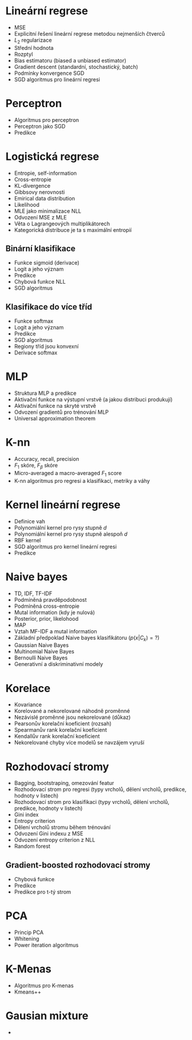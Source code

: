 # Lineární regrese

* MSE
* Explicitní řešení lineární regrese metodou nejmenších čtverců
* $L_2$ regularizace
* Střední hodnota
* Rozptyl
* Bias estimatoru (biased a unbiased estimator)
* Gradient descent (standardní, stochastický, batch)
* Podmínky konvergence SGD
* SGD algoritmus pro lineární regresi

# Perceptron

* Algoritmus pro perceptron
* Perceptron jako SGD
* Predikce

# Logistická regrese

* Entropie, self-information
* Cross-entropie
* KL-divergence
* Gibbsovy nerovnosti
* Emirical data distribution
* Likelihood
* MLE jako minimalizace NLL
* Odvození MSE z MLE
* Věta o Lagrangeových multiplikátorech
* Kategorická distribuce je ta s maximální entropií

## Binární klasifikace

* Funkce sigmoid (derivace)
* Logit a jeho význam
* Predikce
* Chybová funkce NLL
* SGD algoritmus

## Klasifikace do více tříd

* Funkce softmax
* Logit a jeho význam
* Predikce
* SGD algoritmus
* Regiony tříd jsou konvexní
* Derivace softmax

# MLP

* Struktura MLP a predikce
* Aktivační funkce na výstupní vrstvě (a jakou distribuci produkují)
* Aktivační funkce na skryté vrstvě
* Odvození gradientů pro trénování MLP
* Universal approximation theorem

# K-nn

* Accuracy, recall, precision
* $F_1$ skóre, $F_\beta$ skóre
* Micro-averaged a macro-averaged $F_1$ score
* K-nn algoritmus pro regresi a klasifikaci, metriky a váhy

# Kernel lineární regrese

* Definice vah
* Polynomiální kernel pro rysy stupně $d$
* Polynomiální kernel pro rysy stupně alespoň $d$ 
* RBF kernel
* SGD algoritmus pro kernel lineární regresi
* Predikce

# Naive bayes

* TD, IDF, TF-IDF
* Podmíněná pravděpodobnost
* Podmíněná cross-entropie
* Mutal information (kdy je nulová)
* Posterior, prior, likelohood
* MAP
* Vztah MF-IDF a mutal information
* Základní předpoklad Naive bayes klasifikátoru ($p(x|C_k)=?$)
* Gaussian Naive Bayes 
* Multinomial Naive Bayes
* Bernoulli Naive Bayes
* Generativní a diskriminativní modely

# Korelace

* Kovariance
* Korelované a nekorelované náhodně proměnné
* Nezávislé proměnné jsou nekorelované (důkaz)
* Pearsonův korelační koeficient (rozsah)
* Spearmanův rank korelační koeficient
* Kendallův rank korelační koeficient
* Nekorelované chyby více modelů se navzájem vyruší

# Rozhodovací stromy

* Bagging, bootstraping, omezování featur
* Rozhodovací strom pro regresi (typy vrcholů, dělení vrcholů, predikce, hodnoty v listech)
* Rozhodovací strom pro klasifikaci (typy vrcholů, dělení vrcholů, predikce, hodnoty v listech)
* Gini index
* Entropy criterion
* Dělení vrcholů stromu během trénování
* Odvození Gini indexu z MSE
* Odvození entropy criterion z NLL
* Random forest

## Gradient-boosted rozhodovací stromy

* Chybová funkce
* Predikce
* Predikce pro t-tý strom

# PCA

* Princip PCA
* Whitening
* Power iteration algoritmus

# K-Menas

* Algoritmus pro K-menas
* Kmeans++

# Gausian mixture

* 





